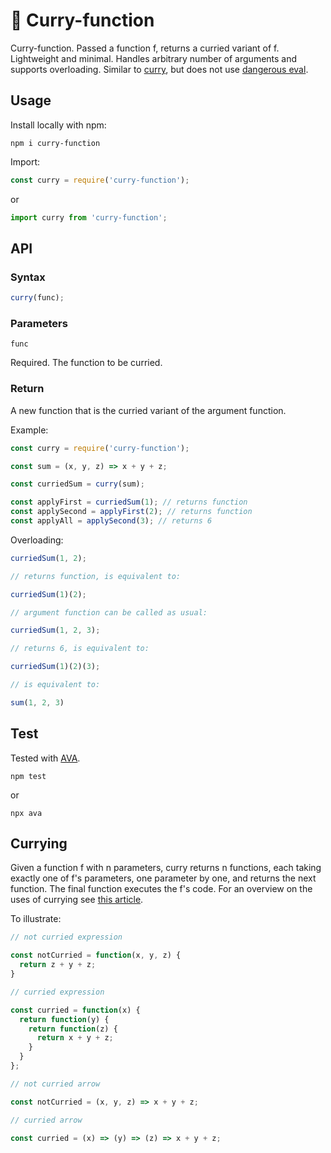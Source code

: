 # 🍛 Curry-function

Curry-function. Passed a function f, returns a curried variant of f. Lightweight and minimal. Handles arbitrary number of arguments and supports overloading. Similar to [curry](https://www.npmjs.com/package/curry), but does not use [dangerous eval](https://developer.mozilla.org/en-US/docs/Web/JavaScript/Reference/Global_Objects/eval#Never_use_eval!).

## Usage

Install locally with npm:

````shell
npm i curry-function
````

Import:

````JavaScript
const curry = require('curry-function');
````

or

````JavaScript
import curry from 'curry-function';
````

## API

### Syntax

````JavaScript
curry(func);
````

### Parameters

`func`

Required. The function to be curried.

### Return

A new function that is the curried variant of the argument function.

Example:

````JavaScript
const curry = require('curry-function');

const sum = (x, y, z) => x + y + z;

const curriedSum = curry(sum);

const applyFirst = curriedSum(1); // returns function
const applySecond = applyFirst(2); // returns function
const applyAll = applySecond(3); // returns 6
````

Overloading:

````JavaScript
curriedSum(1, 2);

// returns function, is equivalent to:

curriedSum(1)(2);

// argument function can be called as usual:

curriedSum(1, 2, 3);

// returns 6, is equivalent to:

curriedSum(1)(2)(3);

// is equivalent to:

sum(1, 2, 3)
````

## Test

Tested with [AVA](https://www.npmjs.com/package/ava).

````shell
npm test
````

or

````shell
npx ava
````

## Currying

Given a function f with n parameters, curry returns n functions, each taking exactly one of f's parameters, one parameter by one, and returns the next function. The final function executes the f's code. For an overview on the uses of currying see [this article](https://medium.com/javascript-scene/curry-and-function-composition-2c208d774983).

To illustrate:

````JavaScript
// not curried expression

const notCurried = function(x, y, z) {
  return z + y + z;
}

// curried expression

const curried = function(x) {
  return function(y) {
    return function(z) {
      return x + y + z;
    }
  }
};

// not curried arrow

const notCurried = (x, y, z) => x + y + z;

// curried arrow

const curried = (x) => (y) => (z) => x + y + z;
````

